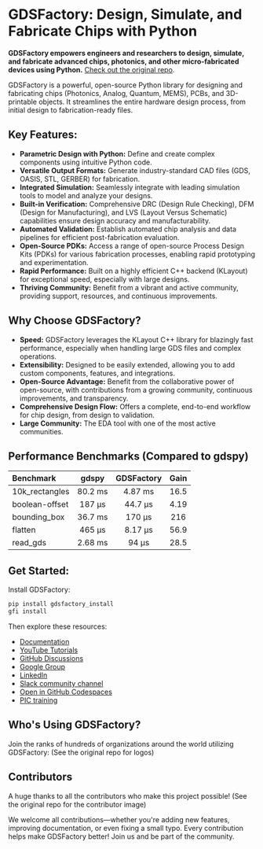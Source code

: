 # GDSFactory: Design, Simulate, and Fabricate Chips with Python

**GDSFactory empowers engineers and researchers to design, simulate, and fabricate advanced chips, photonics, and other micro-fabricated devices using Python.**  [Check out the original repo](https://github.com/gdsfactory/gdsfactory).

GDSFactory is a powerful, open-source Python library for designing and fabricating chips (Photonics, Analog, Quantum, MEMS), PCBs, and 3D-printable objects. It streamlines the entire hardware design process, from initial design to fabrication-ready files.

## Key Features:

*   **Parametric Design with Python:** Define and create complex components using intuitive Python code.
*   **Versatile Output Formats:** Generate industry-standard CAD files (GDS, OASIS, STL, GERBER) for fabrication.
*   **Integrated Simulation:** Seamlessly integrate with leading simulation tools to model and analyze your designs.
*   **Built-in Verification:** Comprehensive DRC (Design Rule Checking), DFM (Design for Manufacturing), and LVS (Layout Versus Schematic) capabilities ensure design accuracy and manufacturability.
*   **Automated Validation:** Establish automated chip analysis and data pipelines for efficient post-fabrication evaluation.
*   **Open-Source PDKs:** Access a range of open-source Process Design Kits (PDKs) for various fabrication processes, enabling rapid prototyping and experimentation.
*   **Rapid Performance:** Built on a highly efficient C++ backend (KLayout) for exceptional speed, especially with large designs.
*   **Thriving Community:** Benefit from a vibrant and active community, providing support, resources, and continuous improvements.

## Why Choose GDSFactory?

*   **Speed:** GDSFactory leverages the KLayout C++ library for blazingly fast performance, especially when handling large GDS files and complex operations.
*   **Extensibility:** Designed to be easily extended, allowing you to add custom components, features, and integrations.
*   **Open-Source Advantage:** Benefit from the collaborative power of open-source, with contributions from a growing community, continuous improvements, and transparency.
*   **Comprehensive Design Flow:** Offers a complete, end-to-end workflow for chip design, from design to validation.
*   **Large Community:** The EDA tool with one of the most active communities.

## Performance Benchmarks (Compared to gdspy)

| Benchmark          | gdspy  | GDSFactory | Gain |
| :----------------- | :-----: | :--------: | :--: |
| 10k_rectangles     | 80.2 ms |  4.87 ms   | 16.5 |
| boolean-offset     | 187 μs  |  44.7 μs   | 4.19 |
| bounding_box       | 36.7 ms |   170 μs   | 216  |
| flatten            | 465 μs  |  8.17 μs   | 56.9 |
| read_gds           | 2.68 ms |   94 μs    | 28.5 |

## Get Started:

Install GDSFactory:
```bash
pip install gdsfactory_install
gfi install
```

Then explore these resources:

*   [Documentation](https://gdsfactory.github.io/gdsfactory/)
*   [YouTube Tutorials](https://www.youtube.com/@gdsfactory/playlists)
*   [GitHub Discussions](https://github.com/gdsfactory/gdsfactory/discussions)
*   [Google Group](https://groups.google.com/g/gdsfactory)
*   [LinkedIn](https://www.linkedin.com/company/gdsfactory)
*   [Slack community channel](https://join.slack.com/t/gdsfactory-community/shared_invite/zt-3aoygv7cg-r5BH6yvL4YlHfY8~UXp0Wg)
*   [Open in GitHub Codespaces](https://github.com/codespaces/new?hide_repo_select=true&ref=main&repo=250169028)
*   [PIC training](https://gdsfactory.github.io/gdsfactory-photonics-training/)

## Who's Using GDSFactory?

Join the ranks of hundreds of organizations around the world utilizing GDSFactory: (See the original repo for logos)

## Contributors

A huge thanks to all the contributors who make this project possible! (See the original repo for the contributor image)

We welcome all contributions—whether you're adding new features, improving documentation, or even fixing a small typo. Every contribution helps make GDSFactory better!
Join us and be part of the community.